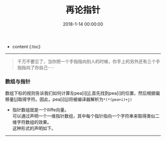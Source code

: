 ﻿---
layout: post
title:  "再论指针"
date:   2018-1-14 00:00:00
categories: 嵌入式
tags: C语言
excerpt: 读书笔记，再论指针
mathjax: true
---
* content
{:toc}
---

> 千万不要忘了，当你把一个手指指向别人的时候，你手上的另外还有三个手指指向了你自己·····


### 数组与指针


数组下标的规则告诉我们如何计算左pea[i][j],首先找到pea[i]的位置，然后根据偏移量[j]取得字符。因此，pea[i][j]将被编译器解析为`*(*(pea+i)+j)` <br/>

- 指针数组就是一个Iliffe向量。<br/>
可以通过声明一个一维指针数组，其中每个指针指向一个字符串来取得类似二维字符数组的效果。<br/>
这种形式的声明如下。

---



